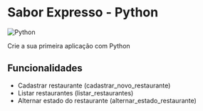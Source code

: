 # Sabor Expresso - Python

![Python](https://img.shields.io/badge/Python-3776AB?style=for-the-badge&logo=python&logoColor=white)

Crie a sua primeira aplicação com Python

## Funcionalidades

- Cadastrar restaurante (cadastrar_novo_restaurante)
- Listar restaurantes (listar_restaurantes)
- Alternar estado do restaurante (alternar_estado_restaurante)

